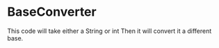 # BaseConverter
This code will take either a String or int 
Then it will convert it a different base.
